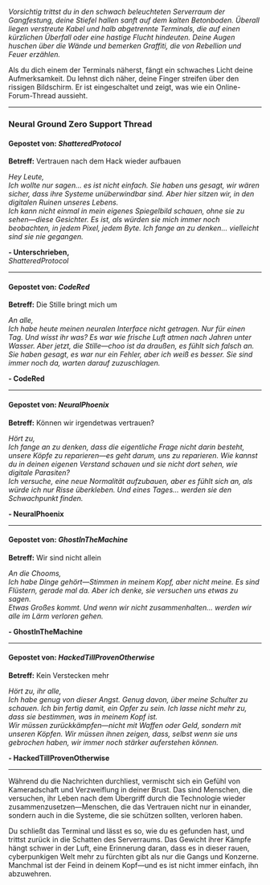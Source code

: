 _Vorsichtig trittst du in den schwach beleuchteten Serverraum der Gangfestung, deine Stiefel hallen sanft auf dem kalten Betonboden. Überall liegen verstreute Kabel und halb abgetrennte Terminals, die auf einen kürzlichen Überfall oder eine hastige Flucht hindeuten. Deine Augen huschen über die Wände und bemerken Graffiti, die von Rebellion und Feuer erzählen._

Als du dich einem der Terminals näherst, fängt ein schwaches Licht deine Aufmerksamkeit. Du lehnst dich näher, deine Finger streifen über den rissigen Bildschirm. Er ist eingeschaltet und zeigt, was wie ein Online-Forum-Thread aussieht.

---

### **Neural Ground Zero Support Thread**

#### Gepostet von: _ShatteredProtocol_

**Betreff:** Vertrauen nach dem Hack wieder aufbauen

_Hey Leute,_  
_Ich wollte nur sagen... es ist nicht einfach. Sie haben uns gesagt, wir wären sicher, dass ihre Systeme unüberwindbar sind. Aber hier sitzen wir, in den digitalen Ruinen unseres Lebens._  
*Ich kann nicht einmal in mein eigenes Spiegelbild schauen, ohne sie zu sehen—diese *Gesichter*. Es ist, als würden sie mich immer noch beobachten, in jedem Pixel, jedem Byte. Ich fange an zu denken... vielleicht sind sie nie gegangen.*

**- Unterschrieben,**  
_ShatteredProtocol_

---

#### Gepostet von: _CodeRed_

**Betreff:** Die Stille bringt mich um

_An alle,_  
_Ich habe heute meinen neuralen Interface nicht getragen. Nur für einen Tag. Und wisst ihr was? Es war wie frische Luft atmen nach Jahren unter Wasser. Aber jetzt, die Stille—choo ist da draußen, es fühlt sich falsch an._  
_Sie haben gesagt, es war nur ein Fehler, aber ich weiß es besser. Sie sind immer noch da, warten darauf zuzuschlagen._

**- CodeRed**

---

#### Gepostet von: _NeuralPhoenix_

**Betreff:** Können wir irgendetwas vertrauen?

_Hört zu,_  
*Ich fange an zu denken, dass die eigentliche Frage nicht darin besteht, unsere Köpfe zu reparieren—es geht darum, *uns* zu reparieren. Wie kannst du in deinen eigenen Verstand schauen und sie nicht dort sehen, wie digitale Parasiten?*  
_Ich versuche, eine neue Normalität aufzubauen, aber es fühlt sich an, als würde ich nur Risse überkleben. Und eines Tages... werden sie den Schwachpunkt finden._

**- NeuralPhoenix**

---

#### Gepostet von: _GhostInTheMachine_

**Betreff:** Wir sind nicht allein

_An die Chooms,_  
_Ich habe Dinge gehört—Stimmen in meinem Kopf, aber nicht meine. Es sind Flüstern, gerade mal da. Aber ich denke, sie versuchen uns etwas zu sagen._  
_Etwas Großes kommt. Und wenn wir nicht zusammenhalten... werden wir alle im Lärm verloren gehen._

**- GhostInTheMachine**

---

#### Gepostet von: _HackedTillProvenOtherwise_

**Betreff:** Kein Verstecken mehr

_Hört zu, ihr alle,_  
_Ich habe genug von dieser Angst. Genug davon, über meine Schulter zu schauen. Ich bin fertig damit, ein Opfer zu sein. Ich lasse nicht mehr zu, dass sie bestimmen, was in meinem Kopf ist._  
_Wir müssen zurückkämpfen—nicht mit Waffen oder Geld, sondern mit unseren Köpfen. Wir müssen ihnen zeigen, dass, selbst wenn sie uns gebrochen haben, wir immer noch stärker auferstehen können._

**- HackedTillProvenOtherwise**

---

Während du die Nachrichten durchliest, vermischt sich ein Gefühl von Kameradschaft und Verzweiflung in deiner Brust. Das sind Menschen, die versuchen, ihr Leben nach dem Übergriff durch die Technologie wieder zusammenzusetzen—Menschen, die das Vertrauen nicht nur in einander, sondern auch in die Systeme, die sie schützen sollten, verloren haben.

Du schließt das Terminal und lässt es so, wie du es gefunden hast, und trittst zurück in die Schatten des Serverraums. Das Gewicht ihrer Kämpfe hängt schwer in der Luft, eine Erinnerung daran, dass es in dieser rauen, cyberpunkigen Welt mehr zu fürchten gibt als nur die Gangs und Konzerne. Manchmal ist der Feind in deinem Kopf—und es ist nicht immer einfach, ihn abzuwehren.
